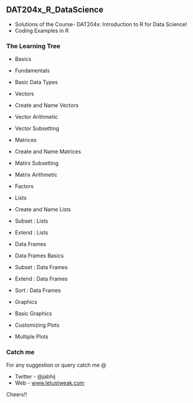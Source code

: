 ## DAT204x_R_DataScience

- Solutions of the Course- DAT204x: Introduction to R for Data Science!
- Coding Examples in R

### The Learning Tree

- Basics
 - Fundamentals
 - Basic Data Types
 
- Vectors
 - Create and Name Vectors
 - Vector Arithmetic
 - Vector Subsetting
 
- Matrices
 - Create and Name Matrices
 - Matirx Subsetting
 - Matrix Arithmetic
 
- Factors
 
- Lists
 - Create and Name Lists
 - Subset : Lists
 - Extend : Lists
 
- Data Frames
 - Data Frames Basics
 - Subset : Data Frames
 - Extend : Data Frames
 - Sort : Data Frames
 
- Graphics
 - Basic Graphics
 - Customizing Plots
 - Multiple Plots

### Catch me

For any suggestion or query catch me @
- Twitter - @jabhij
- Web - www.letustweak.com

Cheers!!
